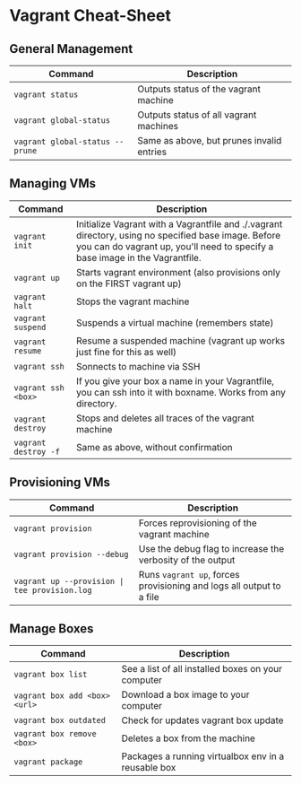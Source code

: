 # Vagrant Cheat-Sheet

## General Management

| Command | Description |
| --- | --- |
| `vagrant status` | Outputs status of the vagrant machine |
| `vagrant global-status` | Outputs status of all vagrant machines |
| `vagrant global-status --prune` | Same as above, but prunes invalid entries |

## Managing VMs

| Command | Description |
| --- | --- |
| `vagrant init` | Initialize Vagrant with a Vagrantfile and ./.vagrant directory, using no specified base image.   Before you can do vagrant up, you'll need to specify a base image in the Vagrantfile. |
| `vagrant up` | Starts vagrant environment (also provisions only on the FIRST vagrant up) |
| `vagrant halt` | Stops the vagrant machine |
| `vagrant suspend` | Suspends a virtual machine (remembers state) |
| `vagrant resume` | Resume a suspended machine (vagrant up works just fine for this as well) |
| `vagrant ssh` | Sonnects to machine via SSH |
| `vagrant ssh <box>` | If you give your box a name in your Vagrantfile, you can ssh into it with boxname. Works from any directory. |
| `vagrant destroy` | Stops and deletes all traces of the vagrant machine |
| `vagrant destroy -f` | Same as above, without confirmation |

## Provisioning VMs

| Command | Description |
| --- | --- |
| `vagrant provision` |  Forces reprovisioning of the vagrant machine |
| `vagrant provision --debug` | Use the debug flag to increase the verbosity of the output |
| `vagrant up --provision \| tee provision.log` | Runs `vagrant up`, forces provisioning and logs all output to a file |

## Manage Boxes

| Command | Description |
| --- | --- |
| `vagrant box list` | See a list of all installed boxes on your computer |
| `vagrant box add <box> <url>` | Download a box image to your computer |
| `vagrant box outdated` | Check for updates vagrant box update |
| `vagrant box remove <box>` | Deletes a box from the machine |
| `vagrant package` | Packages a running virtualbox env in a reusable box |
